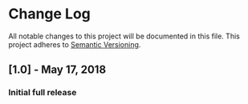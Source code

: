 # Change Log
All notable changes to this project will be documented in this file.
This project adheres to [Semantic Versioning](http://semver.org/).

## [1.0] - May 17, 2018
### Initial full release
